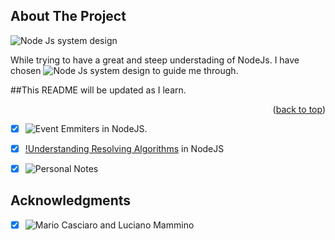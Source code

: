 <a name="readme-top"></a>

## About The Project

![Node Js system design](https://github.com/Olatisunkanmi/Node-system-design)

While trying to have a great and steep understading of NodeJs.
I have chosen ![Node Js system design](https://www.nodejsdesignpatterns.com/) to guide me through.

##This README will be updated as I learn.

<p align="right">(<a href="#readme-top">back to top</a>)</p>

-[x] ![Event Emmiters](https://github.com/Olatisunkanmi/Node-system-design/tree/main/EventEmitter) in NodeJS.

-[x] [!Understanding Resolving Algorithms](https://github.com/Olatisunkanmi/Node-system-design/tree/main/Resolving%20Algo) in NodeJS

<!--  My Notes.  -->

-[x] ![ Personal Notes ](https://tin-cafe-f64.notion.site/Node-System-Design-587ba86412db478f8c02389242e0b86f)

## Acknowledgments

-[x] ![Mario Casciaro and Luciano Mammino](https://www.nodejsdesignpatterns.com/)
